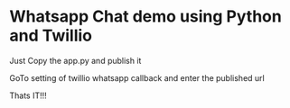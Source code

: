 # Whatsapp Chat demo using Python and Twillio 

Just Copy the app.py and publish it 

GoTo setting of twillio whatsapp callback and enter the published url

Thats IT!!!

